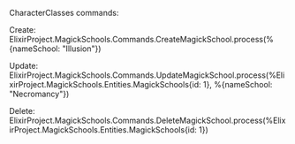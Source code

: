 CharacterClasses commands:

Create:
ElixirProject.MagickSchools.Commands.CreateMagickSchool.process(%{nameSchool: "Illusion"})

Update:
ElixirProject.MagickSchools.Commands.UpdateMagickSchool.process(%ElixirProject.MagickSchools.Entities.MagickSchools{id: 1}, %{nameSchool: "Necromancy"})

Delete:
ElixirProject.MagickSchools.Commands.DeleteMagickSchool.process(%ElixirProject.MagickSchools.Entities.MagickSchools{id: 1})
